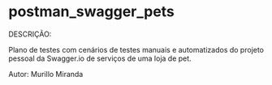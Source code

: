 # postman_swagger_pets
DESCRIÇÃO:

Plano de testes com cenários de testes manuais e automatizados do projeto pessoal da Swagger.io de serviços de uma loja de pet.

Autor: Murillo Miranda
